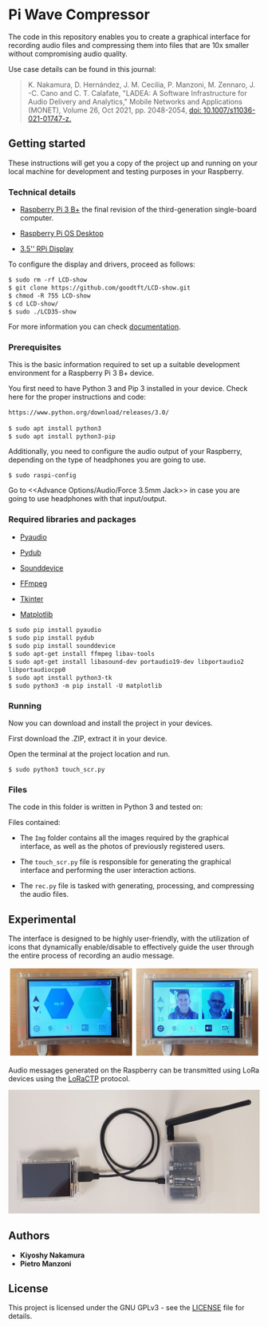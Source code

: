# Pi Wave Compressor

The code in this repository enables you to create a graphical interface for recording audio files and compressing them into files that are 10x smaller without compromising audio quality.

Use case details can be found in this journal:
> K. Nakamura, D. Hernández, J. M. Cecilia, P. Manzoni, M. Zennaro, J. -C. Cano and C. T. Calafate, 
> "LADEA: A Software Infrastructure for Audio Delivery and Analytics," 
> Mobile Networks and Applications (MONET), Volume 26, Oct 2021, pp. 2048-2054, 
> [doi: 10.1007/s11036-021-01747-z.](https://doi.org/10.1007/s11036-021-01747-z)


## Getting started

These instructions will get you a copy of the project up and running on your local machine for development and testing purposes in your Raspberry.


### Technical details

* [Raspberry Pi 3 B+](https://www.raspberrypi.com/products/raspberry-pi-3-model-b-plus/) the final revision of the third-generation single-board computer.

* [Raspberry Pi OS Desktop](https://www.raspberrypi.com/software/operating-systems/)

* [3.5'' RPi Display](http://www.lcdwiki.com/3.5inch_RPi_Display)

To configure the display and drivers, proceed as follows:
```
$ sudo rm -rf LCD-show
$ git clone https://github.com/goodtft/LCD-show.git
$ chmod -R 755 LCD-show
$ cd LCD-show/
$ sudo ./LCD35-show
```
For more information you can check [documentation](http://www.lcdwiki.com/3.5inch_RPi_Display). 


### Prerequisites

This is the basic information required to set up a suitable development environment for a Raspberry Pi 3 B+ device.

You first need to have Python 3 and Pip 3 installed in your device. Check here for the proper instructions and code:
```
https://www.python.org/download/releases/3.0/

$ sudo apt install python3
$ sudo apt install python3-pip
```

Additionally, you need to configure the audio output of your Raspberry, depending on the type of headphones you are going to use.
```
$ sudo raspi-config
```
Go to <<Advance Options/Audio/Force 3.5mm Jack>> in case you are going to use headphones with that input/output.


### Required libraries and packages

* [Pyaudio](https://pypi.org/project/PyAudio/)

* [Pydub](https://pypi.org/project/pydub/)

* [Sounddevice](https://python-sounddevice.readthedocs.io/en/0.4.6/)

* [FFmpeg](https://ffmpeg.org/)

* [Tkinter](https://docs.python.org/3/library/tkinter.html)

* [Matplotlib](https://matplotlib.org/)

```
$ sudo pip install pyaudio
$ sudo pip install pydub
$ sudo pip install sounddevice
$ sudo apt-get install ffmpeg libav-tools
$ sudo apt-get install libasound-dev portaudio19-dev libportaudio2 libportaudiocpp0
$ sudo apt install python3-tk
$ sudo python3 -m pip install -U matplotlib
```


### Running

Now you can download and install the project in your devices.

First download the .ZIP, extract it in your device.

Open the terminal at the project location and run.
```
$ sudo python3 touch_scr.py
```


### Files

The code in this folder is written in Python 3 and tested on:

Files contained:

* The `Img` folder contains all the images required by the graphical interface, as well as the photos of previously registered users.

* The `touch_scr.py` file is responsible for generating the graphical interface and performing the user interaction actions.

* The `rec.py` file is tasked with generating, processing, and compressing the audio files.


## Experimental

The interface is designed to be highly user-friendly, with the utilization of icons that dynamically enable/disable to effectively guide the user through the entire process of recording an audio message.

![](demo.png)

Audio messages generated on the Raspberry can be transmitted using LoRa devices using the [LoRaCTP](https://github.com/Kiyoshy/LoRaCTP) protocol.

![](prototype.jpg)


## Authors

* **Kiyoshy Nakamura**
* **Pietro Manzoni**


## License

This project is licensed under the GNU GPLv3 - see the [LICENSE](LICENSE) file for details.